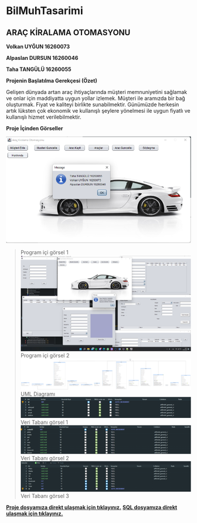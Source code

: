 # BilMuhTasarimi
## ARAÇ KİRALAMA OTOMASYONU
 
**Volkan UYĞUN 16260073**

**Alpaslan DURSUN 16260046**

**Taha TANGÜLÜ 16260055**


**Projenin Başlatılma Gerekçesi (Özet)**
	
Gelişen dünyada artan araç ihtiyaçlarında müşteri memnuniyetini sağlamak ve onlar için maddiyatta uygun yollar izlemek. 
Müşteri ile aramızda bir bağ oluşturmak. Fiyat ve kaliteyi birlikte sunabilmektir. Günümüzde herkesin artık lüksten çok ekonomik ve kullanışlı şeylere yönelmesi ile uygun fiyatlı ve kullanışlı hizmet verilebilmektir.

**Proje İçinden Görseller**


![resim1](s1.png)
> Program içi görsel 1
![resim2](s2.png)
> Program içi görsel 2
![resim6](s6.png)
> UML Diagramı
![resim3](s3.png)
> Veri Tabanı görsel 1
![resim4](s4.png)
> Veri Tabanı görsel 2
![resim5](s5.png)
> Veri Tabanı görsel 3

**[Proje dosyamıza direkt ulaşmak için tıklayınız.](OdevKonusu.docx)**
**[SQL dosyamıza direkt ulaşmak için tıklayınız.](arackiralamal.sql)**
